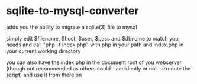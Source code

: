sqlite-to-mysql-converter
=========================

adds you the ability to migrate a sqlite(3) file to mysql

simply edit $filename, $host, $user, $pass and $dbname to match your needs and call "php -f index.php" with php in your path and index.php in your current working directory

you can also have the index.php in the document root of you webserver (though not recommended as others could - accidently or not - execute the script) and use it from there on
